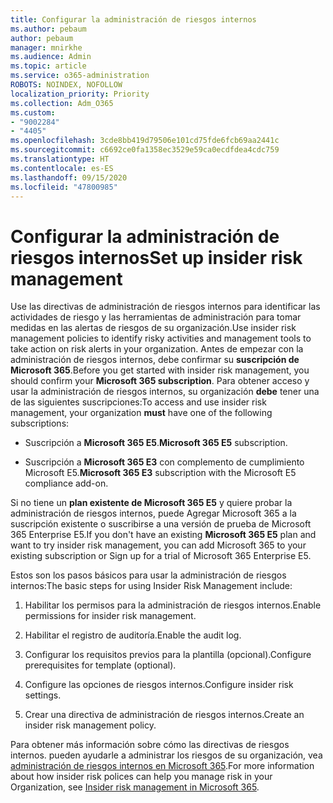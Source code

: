 ```yaml
---
title: Configurar la administración de riesgos internos
ms.author: pebaum
author: pebaum
manager: mnirkhe
ms.audience: Admin
ms.topic: article
ms.service: o365-administration
ROBOTS: NOINDEX, NOFOLLOW
localization_priority: Priority
ms.collection: Adm_O365
ms.custom:
- "9002284"
- "4405"
ms.openlocfilehash: 3cde8bb419d79506e101cd75fde6fcb69aa2441c
ms.sourcegitcommit: c6692ce0fa1358ec3529e59ca0ecdfdea4cdc759
ms.translationtype: HT
ms.contentlocale: es-ES
ms.lasthandoff: 09/15/2020
ms.locfileid: "47800985"
---
```

# <a name="set-up-insider-risk-management"></a><span data-ttu-id="6501a-102">Configurar la administración de riesgos internos</span><span class="sxs-lookup"><span data-stu-id="6501a-102">Set up insider risk management</span></span>

<span data-ttu-id="6501a-103">Use las directivas de administración de riesgos internos para identificar las actividades de riesgo y las herramientas de administración para tomar medidas en las alertas de riesgos de su organización.</span><span class="sxs-lookup"><span data-stu-id="6501a-103">Use insider risk management policies to identify risky activities and management tools to take action on risk alerts in your organization.</span></span> <span data-ttu-id="6501a-104">Antes de empezar con la administración de riesgos internos, debe confirmar su **suscripción de Microsoft 365**.</span><span class="sxs-lookup"><span data-stu-id="6501a-104">Before you get started with insider risk management, you should confirm your **Microsoft 365 subscription**.</span></span> <span data-ttu-id="6501a-105">Para obtener acceso y usar la administración de riesgos internos, su organización **debe** tener una de las siguientes suscripciones:</span><span class="sxs-lookup"><span data-stu-id="6501a-105">To access and use insider risk management, your organization **must** have one of the following subscriptions:</span></span>

- <span data-ttu-id="6501a-106">Suscripción a **Microsoft 365 E5**.</span><span class="sxs-lookup"><span data-stu-id="6501a-106">**Microsoft 365 E5** subscription.</span></span>

- <span data-ttu-id="6501a-107">Suscripción a **Microsoft 365 E3** con complemento de cumplimiento Microsoft E5.</span><span class="sxs-lookup"><span data-stu-id="6501a-107">**Microsoft 365 E3** subscription with the Microsoft E5 compliance add-on.</span></span>

<span data-ttu-id="6501a-108">Si no tiene un **plan existente de Microsoft 365 E5** y quiere probar la administración de riesgos internos, puede Agregar Microsoft 365 a la suscripción existente o suscribirse a una versión de prueba de Microsoft 365 Enterprise E5.</span><span class="sxs-lookup"><span data-stu-id="6501a-108">If you don't have an existing **Microsoft 365 E5** plan and want to try insider risk management, you can add Microsoft 365 to your existing subscription or Sign up for a trial of Microsoft 365 Enterprise E5.</span></span>

<span data-ttu-id="6501a-109">Estos son los pasos básicos para usar la administración de riesgos internos:</span><span class="sxs-lookup"><span data-stu-id="6501a-109">The basic steps for using Insider Risk Management include:</span></span>

1. <span data-ttu-id="6501a-110">Habilitar los permisos para la administración de riesgos internos.</span><span class="sxs-lookup"><span data-stu-id="6501a-110">Enable permissions for insider risk management.</span></span>

2. <span data-ttu-id="6501a-111">Habilitar el registro de auditoría.</span><span class="sxs-lookup"><span data-stu-id="6501a-111">Enable the audit log.</span></span>

3. <span data-ttu-id="6501a-112">Configurar los requisitos previos para la plantilla (opcional).</span><span class="sxs-lookup"><span data-stu-id="6501a-112">Configure prerequisites for template (optional).</span></span>

4. <span data-ttu-id="6501a-113">Configure las opciones de riesgos internos.</span><span class="sxs-lookup"><span data-stu-id="6501a-113">Configure insider risk settings.</span></span>

5. <span data-ttu-id="6501a-114">Crear una directiva de administración de riesgos internos.</span><span class="sxs-lookup"><span data-stu-id="6501a-114">Create an insider risk management policy.</span></span>

<span data-ttu-id="6501a-115">Para obtener más información sobre cómo las directivas de riesgos internos. pueden ayudarle a administrar los riesgos de su organización, vea [administración de riesgos internos en Microsoft 365](https://go.microsoft.com/fwlink/?linkid=2123907).</span><span class="sxs-lookup"><span data-stu-id="6501a-115">For more information about how insider risk polices can help you manage risk in your Organization, see [Insider risk management in Microsoft 365](https://go.microsoft.com/fwlink/?linkid=2123907).</span></span>
